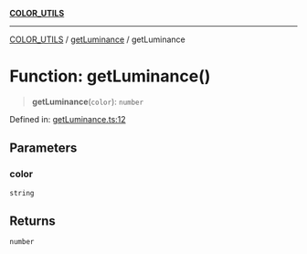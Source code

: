 [**COLOR_UTILS**](../../README.md)

***

[COLOR_UTILS](../../README.md) / [getLuminance](../README.md) / getLuminance

# Function: getLuminance()

> **getLuminance**(`color`): `number`

Defined in: [getLuminance.ts:12](https://github.com/dailker/everyutil/blob/88c583cdd8386be54599315f93f88880d20b94f3/src/color/getLuminance.ts#L12)

## Parameters

### color

`string`

## Returns

`number`
